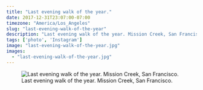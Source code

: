 ```yaml
---
title: "Last evening walk of the year."
date: 2017-12-31T23:07:00-07:00
timezone: "America/Los_Angeles"
slug: "last-evening-walk-of-the-year"
description: "Last evening walk of the year. Mission Creek, San Francisco."
tags: ['photo', 'Instagram']
image: "last-evening-walk-of-the-year.jpg"
images:
  - "last-evening-walk-of-the-year.jpg"
---
```

<figure>
  <img src="/media/last-evening-walk-of-the-year/last-evening-walk-of-the-year.jpg" alt="Last evening walk of the year. Mission Creek, San Francisco.">
  <figcaption>Last evening walk of the year. Mission Creek, San Francisco.</figcaption>
</figure>
